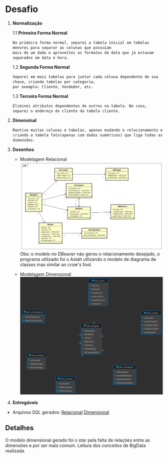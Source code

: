 # Desafio

1. **Normalização**

   1.1 **Primeira Forma Normal**

       Na primeira forma normal, separei a tabela inicial em tabelas menores para separar as colunas que possuíam
       mais de um dado e aproveitei os formatos de data que já estavam separados em data e hora.

   1.2 **Segunda Forma Normal**

       Separei em mais tabelas para juntar cada coluna dependente de sua chave, criando tabelas por categoria,
       por exemplo: Cliente, Vendedor, etc.

   1.3 **Terceira Forma Normal**

       Eliminei atributos dependentes de outros na tabela. No caso, separei o endereço do cliente da tabela cliente.

2. **Dimensinal**

       Mantive muitas colunas e tabelas, apenas mudando o relacionamento e criando a tabela fato(apenas com dados numéricos) que liga todas as dimensões.

4. **Desenhos**

    * Modelagem Relacional
    ![Relacional](../evidencias/relacional.png)
    Obs: o modelo no DBeaver não gerou o relacionamento desejado, o programa utilizado foi o Astah utlizando o modelo de diagrama de classes mas similar ao crow's foot.

    * Modelagem Dimensional
    ![Dimensional](../evidencias/dimensional.sqlite.png)

5. **Entregáveis**

* Arquivos SQL gerados:
[Relacional](../evidencias/concessionariarelacional.sqlite)
[Dimensional](../evidencias/concessionariadimensional.sqlite)


## Detalhes

O modelo dimensional gerado foi o star pela falta de relações entre as dimensões e por ser mais comum.
Leitura dos conceitos de BigData realizada.
